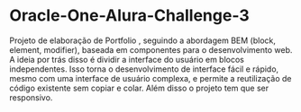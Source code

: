 # Oracle-One-Alura-Challenge-3
Projeto de elaboração de Portfolio , seguindo a abordagem BEM (block, element, modifier), baseada em componentes para o desenvolvimento
web. A ideia por trás disso é dividir a interface do usuário em blocos independentes.
Isso torna o desenvolvimento de interface fácil e rápido, mesmo com uma interface
de usuário complexa, e permite a reutilização de código existente sem copiar e colar.
Além disso o projeto tem que ser responsivo.
